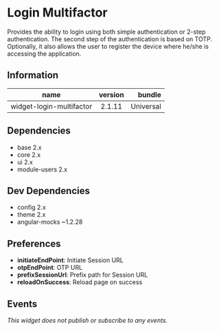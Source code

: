 # Login Multifactor
Provides the ability to login using both simple authentication or 2-step authentication. The second step of the authentication is based on TOTP. Optionally, it also allows the user to register the device where he/she is accessing the application.

## Information
|  name |  version |  bundle |
|--|:--:|--:|
|  widget-login-multifactor |  2.1.11 |  Universal |

## Dependencies

- base 2.x
- core 2.x
- ui 2.x
- module-users 2.x

## Dev Dependencies

- config 2.x
- theme 2.x
- angular-mocks ~1.2.28

## Preferences

- **initiateEndPoint**: Initiate Session URL
- **otpEndPoint**: OTP URL
- **prefixSessionUrl**: Prefix path for Session URL
- **reloadOnSuccess**: Reload page on success

## Events
*This widget does not publish or subscribe to any events.*

